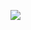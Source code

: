 ![](https://s3.us-west-2.amazonaws.com/secure.notion-static.com/2f6728f1-fcfe-4854-bf3b-b505f495dd85/Untitled.png?X-Amz-Algorithm=AWS4-HMAC-SHA256&X-Amz-Content-Sha256=UNSIGNED-PAYLOAD&X-Amz-Credential=AKIAT73L2G45EIPT3X45%2F20230206%2Fus-west-2%2Fs3%2Faws4_request&X-Amz-Date=20230206T122157Z&X-Amz-Expires=86400&X-Amz-Signature=634efd768d6ab33021a774e0f4b3f0e5bfdabc7f71d85856e1ce90927d9c1d85&X-Amz-SignedHeaders=host&response-content-disposition=filename%3D%22Untitled.png%22&x-id=GetObject)
